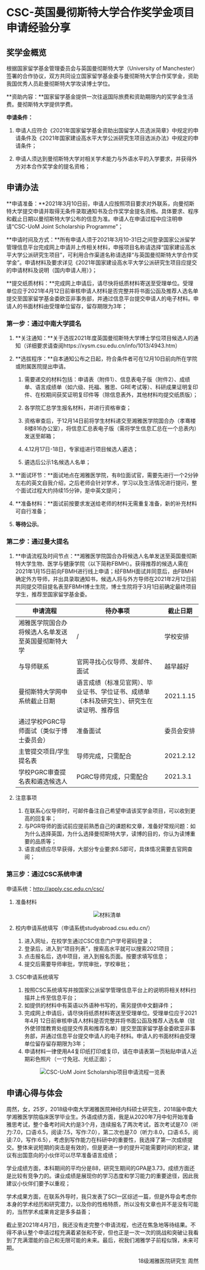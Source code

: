 # CSC-英国曼彻斯特大学合作奖学金项目申请经验分享

## 奖学金概览

根据国家留学基金管理委员会与英国曼彻斯特大学（University of Manchester）签署的合作协议，双方共同设立国家留学基金委与曼彻斯特大学合作奖学金，资助我国优秀人员赴曼彻斯特大学攻读博士学位。

**资助内容：**国家留学基金提供一次往返国际旅费和资助期限内的奖学金生活费。曼彻斯特大学提供学费。

**申请条件：**
1. 申请人应符合《2021年国家留学基金资助出国留学人员选派简章》中规定的申请条件及《2021年国家建设高水平大学公派研究生项目选派办法》中规定的申请条件；

2. 申请人须达到曼彻斯特大学对相关学术能力与外语水平的入学要求，并获得外方对本合作奖学金的提名资格；

## 申请办法

**申请准备：**2021年3月10日前，申请人应按照项目要求对外联系，向曼彻斯特大学提交申请并取得无条件录取通知书及合作奖学金提名资格。具体要求、程序和截止日期以曼彻斯特大学公布的信息为准。申请人在申请过程中应注明申请“CSC-UoM Joint Scholarship Programme”；

**申请时间及方式：**所有申请人须于2021年3月10-31日之间登录国家公派留学管理信息平台完成网上申请并上传相关材料，申报项目名称请选择“国家建设高水平大学公派研究生项目”，可利用合作渠道名称请选择“与英国曼彻斯特大学合作奖学金”。申请材料及要求详见《2021年国家建设高水平大学公派研究生项目应提交的申请材料及说明（国内申请人用）》；

**提交纸质材料：**完成网上申请后，请尽快将纸质材料寄送至受理单位。受理单位应于2021年4月12日前审核申请人材料是否完整并将书面公函及推荐人选名单提交至国家留学基金委欧亚非事务部，并通过信息平台提交申请人的电子材料。申请人的书面材料由受理单位留存，留存期限为3年；

### 第一步：通过中南大学提名

1. **关注通知：**关于选拔2021年度英国曼彻斯特大学博士学位项目候选人的通知（详细要求请查阅https://xysm.csu.edu.cn/info/1013/4943.htm）

2. **选拔程序：**自本通知公布之日起，符合条件者可在12月10日前向所在学院或附属医院提出申请。
    1. 需要递交的材料包括：申请表（附件1）、信息表电子版（附件2）、成绩单、语言成绩单（如六级、托福、雅思、GRE考试等）、科研成果证明复印件、在校期间获奖证明复印件等（除信息表外，其他材料均提交纸质版）；

    2. 各学院汇总学生报名材料，并进行资格审查；

    3. 资格审查后，于12月14日前将学生材料递交至湘雅医学院国合办（孝骞楼8楼816办公室），将信息汇总表电子版（需将学生信息汇总在一个总表内）发送至邮箱；

    4. 4.12月17日-18日，专家组进行项目候选人遴选；

    5. 遴选后公示1名候选人名单；

3. **面试环节：**面试地点在湘雅医学院，有8位面试官，需要先进行一个2分钟左右的英文自我介绍，之后老师会针对学术，学习以及生活情况进行提问，整个面试过程大约持续15分钟，是中英文提问；

4. **准备材料：**面试前按要求发送给老师的材料无需重复准备，新的补充材料可自行准备；

5. **等待公示**。
 
### 第二步：通过曼大提名

1. **申请流程及时间节点：**湘雅医学院国合办将候选人名单发送至英国曼彻斯特大学生物、医学与健康学院（以下简称FBMH）。获得推荐的候选人需在2021年1月15日前向FBMH进行线上申请；经FBMH面试并同意后，由FBMH确定外方导师，并出具录取通知书，候选人将与外方导师在2021年2月12日前共同提交项目提名表至FBMH博士生院，博士生院将于3月1日前确定最终项目学生，推荐至国家留学基金委。

    |申请流程|待办事项|截止日期|
    |----|----|----|
    |湘雅医学院国合办将候选人名单发送至英国曼彻斯特大学|/|学校安排|
    |与导师联系|官网寻找心仪导师、发邮件、面试|越早越好|
    |曼彻斯特大学网申系统截止日期|语言成绩（标准见官网）、毕业证书、学位证书、成绩单（本科及研究生）、研究生在读证明、推荐信|2021.1.15|
    |通过学校PGRC导师面试（类似于博士委员会）|准备面试|委员会安排|
    |主管提交项目/学生提名表|导师完成，只需配合|2021.2.12|
    |学校PGRC审查提名表和遴选候选人|PGRC导师完成，只需配合|2021.3.1|

2. 注意事项
    1. 在联系心仪导师时，可邮件备注自己希望申请该奖学金项目，可以收到更高的回复率；
    2. 与PGR导师的面试前应提前熟悉自己的课题和文章，准备好常规问题：如为什么选择英国，为什么选择曼彻斯特大学，读博的目的，你认为读博重要的品质等；
    3. 语言成绩应尽早获得，大部分专业要求6.5即可，具体情况需要去官网查阅；
 
### 第三步：通过CSC系统申请

申请系统：http://apply.csc.edu.cn/csc/

1. 准备材料
    <div align=center>
    <img src="https://xunlutzp.gitee.io/Image/Ch8_4_2.png" alt="材料清单">
    </div>

2. 校内申请系统填写（申请系统studyabroad.csu.edu.cn/）
    1. 进入网址，在校学生通过CSC信息门户学号密码登录；
    2. 登录后，进入到“项目列表”，搜索高水平就可以搜索2021项目；
    3. 点击报名后，选中项目，进入到报名页面。按要求填写信息；
    4. 提交后需要导师审批，学院审批，学校审批；

3. CSC申请系统填写
    1. 按照CSC系统填写并按国家公派留学管理信息平台上的说明将相关材料扫描并上传至信息平台；
    2. 如提供的材料中有英语以外语种书写的，需另提供中文翻译件；
    3. 完成网上申请后，请尽快将纸质材料寄送至受理单位。受理单位应于2021年4月 12日前审核申请人材料是否完整并将书面公函及推荐人选名单（驻外使领馆教育处组提交传真和推荐名单）提交至国家留学基金委欧亚非事务部，并通过信息平台提交申请人的电子材料。申请人的书面材料由受理单位留存留存期限为3年；
    4. 申请材料一律使用A4复印纸打印或复印，请在申请表第一页粘贴申请人近期彩色照片（一寸免冠、光纸正面）；

<div align=center>
<img src="https://xunlutzp.gitee.io/Image/Ch8_4_2.png" alt="CSC-UoM Joint Scholarship项目申请流程一览表">
</div>

## 申请心得与体会

周然，女，25岁，2018级中南大学湘雅医院神经内科硕士研究生，2018届中南大学湘雅医学院临床医学毕业生。外语成绩方面，我是从2020年7月中旬开始准备雅思考试，整个备考时间大约是3个月，连续报名了两次考试，首次考试是7.0（听力:7.0，口语:6.5，阅读:7.5，写作:7.0），第二次也是7.0（听力:8.0，口语:6.5，阅读:7.0，写作:6.5），考虑到写作能力在科研中的重要性，我选择了第一次成绩提交。整体来说短期的突击是有效的，但是更进一步的提升可能需要时间的积淀，建议有出国意向的小伙伴可以尽早准备语言成绩；

学业成绩方面，本科期间的平均分是88，研究生期间的GPA是3.73，成绩方面还是比较有竞争力的。课业成绩是展现你的学习态度和学习能力的重要途径，因此我建议小伙伴们要予以重视；

学术成果方面，在联系外导时，我只发表了SCI一区综述一篇，但是外导会考虑你本身的学术经历和研究潜力，以及你的性格特质，所以没有文章也并不是没有可能的，当然学术成果肯定是多多益善；

截止至2021年4月7日，我还没有走完整个申请流程，也还在焦急地等待结果。不得不承认整个申请过程充满着紧张和不安，但也正是一次一次的挑战和突破让我看到了充满潜能的自己和无限可能的未来。最后，祝我们湘雅学子前程似锦，未来可期。

<p align="right">18级湘雅医院研究生 周然</p>